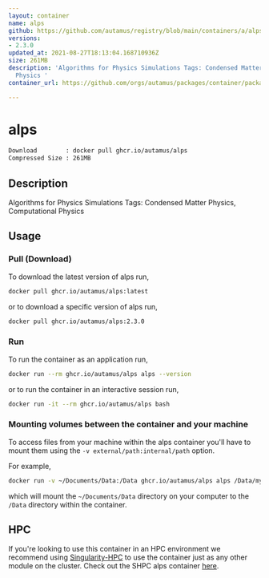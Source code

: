 ```yaml
---
layout: container
name: alps
github: https://github.com/autamus/registry/blob/main/containers/a/alps/spack.yaml
versions:
- 2.3.0
updated_at: 2021-08-27T18:13:04.168710936Z
size: 261MB
description: 'Algorithms for Physics Simulations Tags: Condensed Matter Physics, Computational
  Physics '
container_url: https://github.com/orgs/autamus/packages/container/package/alps

---
```

# alps
```bash 
Download        : docker pull ghcr.io/autamus/alps
Compressed Size : 261MB
```

## Description
Algorithms for Physics Simulations Tags: Condensed Matter Physics, Computational Physics 

## Usage
### Pull (Download)
To download the latest version of alps run,

```bash
docker pull ghcr.io/autamus/alps:latest
```

or to download a specific version of alps run,

```bash
docker pull ghcr.io/autamus/alps:2.3.0
```
### Run
To run the container as an application run,
```bash
docker run --rm ghcr.io/autamus/alps alps --version
```

or to run the container in an interactive session run,
```bash
docker run -it --rm ghcr.io/autamus/alps bash
```

### Mounting volumes between the container and your machine
To access files from your machine within the alps container you'll have to mount them using the `-v external/path:internal/path` option.

For example,
```bash
docker run -v ~/Documents/Data:/Data ghcr.io/autamus/alps alps /Data/myData.csv
```
which will mount the `~/Documents/Data` directory on your computer to the `/Data` directory within the container.

## HPC
If you're looking to use this container in an HPC environment we recommend using [Singularity-HPC](https://singularity-hpc.readthedocs.io) to use the container just as any other module on the cluster. Check out the SHPC alps container [here](https://singularityhub.github.io/singularity-hpc/r/ghcr.io-autamus-alps/).